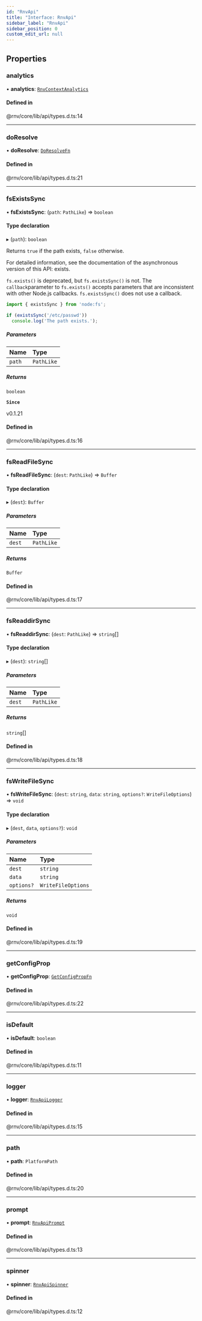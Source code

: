 ```yaml
---
id: "RnvApi"
title: "Interface: RnvApi"
sidebar_label: "RnvApi"
sidebar_position: 0
custom_edit_url: null
---
```


## Properties

### analytics

• **analytics**: [`RnvContextAnalytics`](../modules.md#rnvcontextanalytics)

#### Defined in

@rnv/core/lib/api/types.d.ts:14

___

### doResolve

• **doResolve**: [`DoResolveFn`](../modules.md#doresolvefn)

#### Defined in

@rnv/core/lib/api/types.d.ts:21

___

### fsExistsSync

• **fsExistsSync**: (`path`: `PathLike`) => `boolean`

#### Type declaration

▸ (`path`): `boolean`

Returns `true` if the path exists, `false` otherwise.

For detailed information, see the documentation of the asynchronous version of
this API: exists.

`fs.exists()` is deprecated, but `fs.existsSync()` is not. The `callback`parameter to `fs.exists()` accepts parameters that are inconsistent with other
Node.js callbacks. `fs.existsSync()` does not use a callback.

```js
import { existsSync } from 'node:fs';

if (existsSync('/etc/passwd'))
  console.log('The path exists.');
```

##### Parameters

| Name | Type |
| :------ | :------ |
| `path` | `PathLike` |

##### Returns

`boolean`

**`Since`**

v0.1.21

#### Defined in

@rnv/core/lib/api/types.d.ts:16

___

### fsReadFileSync

• **fsReadFileSync**: (`dest`: `PathLike`) => `Buffer`

#### Type declaration

▸ (`dest`): `Buffer`

##### Parameters

| Name | Type |
| :------ | :------ |
| `dest` | `PathLike` |

##### Returns

`Buffer`

#### Defined in

@rnv/core/lib/api/types.d.ts:17

___

### fsReaddirSync

• **fsReaddirSync**: (`dest`: `PathLike`) => `string`[]

#### Type declaration

▸ (`dest`): `string`[]

##### Parameters

| Name | Type |
| :------ | :------ |
| `dest` | `PathLike` |

##### Returns

`string`[]

#### Defined in

@rnv/core/lib/api/types.d.ts:18

___

### fsWriteFileSync

• **fsWriteFileSync**: (`dest`: `string`, `data`: `string`, `options?`: `WriteFileOptions`) => `void`

#### Type declaration

▸ (`dest`, `data`, `options?`): `void`

##### Parameters

| Name | Type |
| :------ | :------ |
| `dest` | `string` |
| `data` | `string` |
| `options?` | `WriteFileOptions` |

##### Returns

`void`

#### Defined in

@rnv/core/lib/api/types.d.ts:19

___

### getConfigProp

• **getConfigProp**: [`GetConfigPropFn`](../modules.md#getconfigpropfn)

#### Defined in

@rnv/core/lib/api/types.d.ts:22

___

### isDefault

• **isDefault**: `boolean`

#### Defined in

@rnv/core/lib/api/types.d.ts:11

___

### logger

• **logger**: [`RnvApiLogger`](../modules.md#rnvapilogger)

#### Defined in

@rnv/core/lib/api/types.d.ts:15

___

### path

• **path**: `PlatformPath`

#### Defined in

@rnv/core/lib/api/types.d.ts:20

___

### prompt

• **prompt**: [`RnvApiPrompt`](../modules.md#rnvapiprompt)

#### Defined in

@rnv/core/lib/api/types.d.ts:13

___

### spinner

• **spinner**: [`RnvApiSpinner`](../modules.md#rnvapispinner)

#### Defined in

@rnv/core/lib/api/types.d.ts:12
